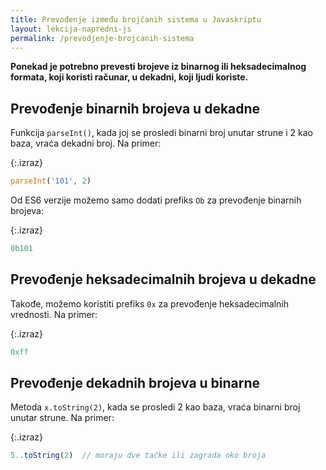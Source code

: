 ```yaml
---
title: Prevođenje između brojčanih sistema u Javaskriptu
layout: lekcija-napredni-js
permalink: /prevodjenje-brojcanih-sistema
---
```


**Ponekad je potrebno prevesti brojeve iz binarnog ili heksadecimalnog formata, koji koristi računar, u dekadni, koji ljudi koriste.**

## Prevođenje binarnih brojeva u dekadne

Funkcija `parseInt()`, kada joj se prosledi binarni broj unutar strune i 2 kao baza, vraća dekadni broj. Na primer:

{:.izraz}
```js
parseInt('101', 2)
```

Od ES6 verzije možemo samo dodati prefiks `Ob` za prevođenje binarnih brojeva:

{:.izraz}
```js
0b101
```

## Prevođenje heksadecimalnih brojeva u dekadne

Takođe, možemo koristiti prefiks `0x` za prevođenje heksadecimalnih vrednosti. Na primer:

{:.izraz}
```js
0xff
```

## Prevođenje dekadnih brojeva u binarne

Metoda `x.toString(2)`, kada se prosledi 2 kao baza, vraća binarni broj unutar strune. Na primer:

{:.izraz}
```js
5..toString(2)  // moraju dve tačke ili zagrada oko broja
```

